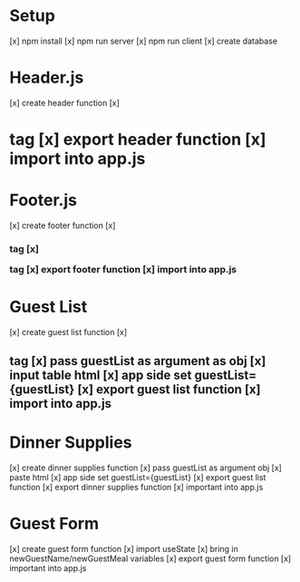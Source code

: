 # Setup
[x] npm install
[x] npm run server
[x] npm run client
[x] create database

# Header.js
[x] create header function
[x] <h1> tag
[x] export header function
[x] import into app.js

# Footer.js
[x] create footer function
[x] <h3> tag
[x] <p> tag
[x] export footer function
[x] import into app.js

# Guest List
[x] create guest list function
[x] <h2> tag
[x] pass guestList as argument as obj
[x] input table html
[x] app side set guestList={guestList}
[x] export guest list function
[x] import into app.js

# Dinner Supplies
[x] create dinner supplies function
[x] pass guestList as argument obj
[x] paste html
[x] app side set guestList={guestList}
[x] export guest list function
[x] export dinner supplies function
[x] important into app.js

# Guest Form
[x] create guest form function
[x] import useState
[x] bring in newGuestName/newGuestMeal variables 
[x] export guest form function
[x] important into app.js